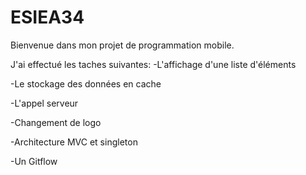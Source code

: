 # ESIEA34
Bienvenue dans mon projet de programmation mobile.
 
J'ai effectué les taches suivantes:
  -L'affichage  d'une liste d'éléments
  
  -Le stockage des données en cache
  
  -L'appel serveur
  
  -Changement de logo
  
  -Architecture MVC et singleton
  
  -Un Gitflow
 

